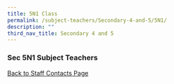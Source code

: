 ```yaml
---
title: 5N1 Class
permalink: /subject-teachers/Secondary-4-and-5/5N1/
description: ""
third_nav_title: Secondary 4 and 5
---
```

### Sec 5N1 Subject Teachers

 
 
[Back to Staff Contacts Page](https://staging.d1w3gt6qa53vq2.amplifyapp.com/about-us/school-staff-contacts/)
